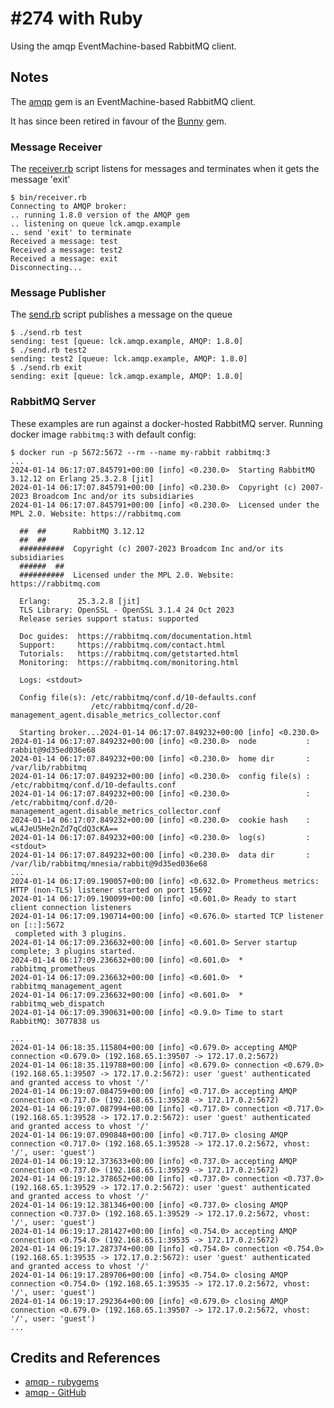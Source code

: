 # #274 with Ruby

Using the amqp EventMachine-based RabbitMQ client.

## Notes

The [amqp](https://rubygems.org/gems/amqp) gem is an EventMachine-based RabbitMQ client.

It has since been retired in favour of the [Bunny](http://rubybunny.info) gem.

### Message Receiver

The [receiver.rb](./bin/receiver.rb) script listens for messages and terminates when it gets the message 'exit'

    $ bin/receiver.rb 
    Connecting to AMQP broker:
    .. running 1.8.0 version of the AMQP gem
    .. listening on queue lck.amqp.example
    .. send 'exit' to terminate
    Received a message: test
    Received a message: test2
    Received a message: exit
    Disconnecting...

### Message Publisher

The [send.rb](./bin/send.rb) script publishes a message on the queue

    $ ./send.rb test
    sending: test [queue: lck.amqp.example, AMQP: 1.8.0]
    $ ./send.rb test2
    sending: test2 [queue: lck.amqp.example, AMQP: 1.8.0]
    $ ./send.rb exit
    sending: exit [queue: lck.amqp.example, AMQP: 1.8.0]

### RabbitMQ Server

These examples are run against a docker-hosted RabbitMQ server.
Running docker image `rabbitmq:3` with default config:

    $ docker run -p 5672:5672 --rm --name my-rabbit rabbitmq:3
    ...
    2024-01-14 06:17:07.845791+00:00 [info] <0.230.0>  Starting RabbitMQ 3.12.12 on Erlang 25.3.2.8 [jit]
    2024-01-14 06:17:07.845791+00:00 [info] <0.230.0>  Copyright (c) 2007-2023 Broadcom Inc and/or its subsidiaries
    2024-01-14 06:17:07.845791+00:00 [info] <0.230.0>  Licensed under the MPL 2.0. Website: https://rabbitmq.com

      ##  ##      RabbitMQ 3.12.12
      ##  ##
      ##########  Copyright (c) 2007-2023 Broadcom Inc and/or its subsidiaries
      ######  ##
      ##########  Licensed under the MPL 2.0. Website: https://rabbitmq.com

      Erlang:      25.3.2.8 [jit]
      TLS Library: OpenSSL - OpenSSL 3.1.4 24 Oct 2023
      Release series support status: supported

      Doc guides:  https://rabbitmq.com/documentation.html
      Support:     https://rabbitmq.com/contact.html
      Tutorials:   https://rabbitmq.com/getstarted.html
      Monitoring:  https://rabbitmq.com/monitoring.html

      Logs: <stdout>

      Config file(s): /etc/rabbitmq/conf.d/10-defaults.conf
                      /etc/rabbitmq/conf.d/20-management_agent.disable_metrics_collector.conf

      Starting broker...2024-01-14 06:17:07.849232+00:00 [info] <0.230.0> 
    2024-01-14 06:17:07.849232+00:00 [info] <0.230.0>  node           : rabbit@9d35ed036e68
    2024-01-14 06:17:07.849232+00:00 [info] <0.230.0>  home dir       : /var/lib/rabbitmq
    2024-01-14 06:17:07.849232+00:00 [info] <0.230.0>  config file(s) : /etc/rabbitmq/conf.d/10-defaults.conf
    2024-01-14 06:17:07.849232+00:00 [info] <0.230.0>                 : /etc/rabbitmq/conf.d/20-management_agent.disable_metrics_collector.conf
    2024-01-14 06:17:07.849232+00:00 [info] <0.230.0>  cookie hash    : wL4JeU5He2nZd7qCdQ3cKA==
    2024-01-14 06:17:07.849232+00:00 [info] <0.230.0>  log(s)         : <stdout>
    2024-01-14 06:17:07.849232+00:00 [info] <0.230.0>  data dir       : /var/lib/rabbitmq/mnesia/rabbit@9d35ed036e68
    ...
    2024-01-14 06:17:09.190057+00:00 [info] <0.632.0> Prometheus metrics: HTTP (non-TLS) listener started on port 15692
    2024-01-14 06:17:09.190099+00:00 [info] <0.601.0> Ready to start client connection listeners
    2024-01-14 06:17:09.190714+00:00 [info] <0.676.0> started TCP listener on [::]:5672
     completed with 3 plugins.
    2024-01-14 06:17:09.236632+00:00 [info] <0.601.0> Server startup complete; 3 plugins started.
    2024-01-14 06:17:09.236632+00:00 [info] <0.601.0>  * rabbitmq_prometheus
    2024-01-14 06:17:09.236632+00:00 [info] <0.601.0>  * rabbitmq_management_agent
    2024-01-14 06:17:09.236632+00:00 [info] <0.601.0>  * rabbitmq_web_dispatch
    2024-01-14 06:17:09.390631+00:00 [info] <0.9.0> Time to start RabbitMQ: 3077838 us

    ...
    2024-01-14 06:18:35.115804+00:00 [info] <0.679.0> accepting AMQP connection <0.679.0> (192.168.65.1:39507 -> 172.17.0.2:5672)
    2024-01-14 06:18:35.119788+00:00 [info] <0.679.0> connection <0.679.0> (192.168.65.1:39507 -> 172.17.0.2:5672): user 'guest' authenticated and granted access to vhost '/'
    2024-01-14 06:19:07.084759+00:00 [info] <0.717.0> accepting AMQP connection <0.717.0> (192.168.65.1:39528 -> 172.17.0.2:5672)
    2024-01-14 06:19:07.087994+00:00 [info] <0.717.0> connection <0.717.0> (192.168.65.1:39528 -> 172.17.0.2:5672): user 'guest' authenticated and granted access to vhost '/'
    2024-01-14 06:19:07.090848+00:00 [info] <0.717.0> closing AMQP connection <0.717.0> (192.168.65.1:39528 -> 172.17.0.2:5672, vhost: '/', user: 'guest')
    2024-01-14 06:19:12.373633+00:00 [info] <0.737.0> accepting AMQP connection <0.737.0> (192.168.65.1:39529 -> 172.17.0.2:5672)
    2024-01-14 06:19:12.378652+00:00 [info] <0.737.0> connection <0.737.0> (192.168.65.1:39529 -> 172.17.0.2:5672): user 'guest' authenticated and granted access to vhost '/'
    2024-01-14 06:19:12.381346+00:00 [info] <0.737.0> closing AMQP connection <0.737.0> (192.168.65.1:39529 -> 172.17.0.2:5672, vhost: '/', user: 'guest')
    2024-01-14 06:19:17.281427+00:00 [info] <0.754.0> accepting AMQP connection <0.754.0> (192.168.65.1:39535 -> 172.17.0.2:5672)
    2024-01-14 06:19:17.287374+00:00 [info] <0.754.0> connection <0.754.0> (192.168.65.1:39535 -> 172.17.0.2:5672): user 'guest' authenticated and granted access to vhost '/'
    2024-01-14 06:19:17.289706+00:00 [info] <0.754.0> closing AMQP connection <0.754.0> (192.168.65.1:39535 -> 172.17.0.2:5672, vhost: '/', user: 'guest')
    2024-01-14 06:19:17.292364+00:00 [info] <0.679.0> closing AMQP connection <0.679.0> (192.168.65.1:39507 -> 172.17.0.2:5672, vhost: '/', user: 'guest')
    ...

## Credits and References

* [amqp - rubygems](https://rubygems.org/gems/amqp)
* [amqp - GitHub](https://github.com/ruby-amqp/amqp)
